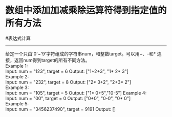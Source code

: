 # 数组中添加加减乘除运算符得到指定值的所有方法


#表达式计算

---
给定一个只由'0'~'9'字符组成的字符串num，和整数target。可以用+、-和* 连接，返回num得到target的所有不同方法。  
Example 1:  
Input: num = "123", target = 6 Output: ["1+2+3", "1* 2* 3"]  
Example 2:  
Input: num = "232", target = 8 Output: ["2* 3+2", "2+3* 2"]  
Example 3:  
Input: num = "105", target = 5 Output: ["1* 0+5","10-5"]
Example 4:  
Input: num = "00", target = 0 Output: ["0+0", "0-0", "0* 0"]  
Example 5:  
Input: num = "3456237490", target = 9191 Output: []  
